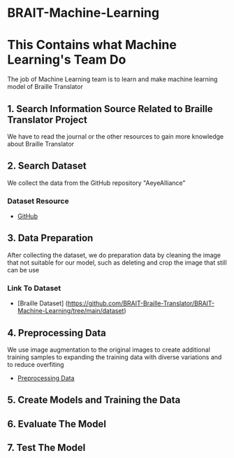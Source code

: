 # BRAIT-Machine-Learning

# This Contains what Machine Learning's Team Do 
The job of Machine Learning team is to learn and make machine learning model of Braille Translator

## 1. Search Information Source Related to Braille Translator Project
We have to read the journal or the other resources to gain more knowledge about Braille Translator

## 2. Search Dataset 
We collect the data from the GitHub repository "AeyeAlliance"
### Dataset Resource
- [GitHub](https://github.com/HelenGezahegn/aeye-alliance/tree/master/Raw%20Data/Unlabelled%2C%20Cropped%20Letters/Wan-Chun's%20Chars/More%20Chars)

## 3. Data Preparation
After collecting the dataset, we do preparation data by cleaning the image that not suitable for our model, such as deleting and crop the image that still can be use
### Link To Dataset
- [Braille Dataset] (https://github.com/BRAIT-Braille-Translator/BRAIT-Machine-Learning/tree/main/dataset)

## 4. Preprocessing Data
We use image augmentation to the original images to create additional training samples to expanding the training data with diverse variations and to reduce overfiting
- [Preprocessing Data](https://github.com/BRAIT-Braille-Translator/BRAIT-Machine-Learning/blob/main/Preprocessing.ipynb)

## 5. Create Models and Training the Data

## 6. Evaluate The Model

## 7. Test The Model
